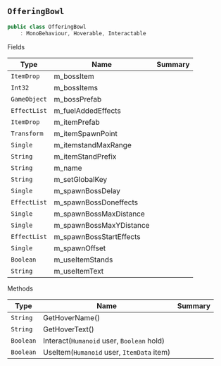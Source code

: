 ## `OfferingBowl`

```csharp
public class OfferingBowl
    : MonoBehaviour, Hoverable, Interactable

```

Fields

| Type | Name | Summary | 
| --- | --- | --- | 
| `ItemDrop` | m_bossItem |  | 
| `Int32` | m_bossItems |  | 
| `GameObject` | m_bossPrefab |  | 
| `EffectList` | m_fuelAddedEffects |  | 
| `ItemDrop` | m_itemPrefab |  | 
| `Transform` | m_itemSpawnPoint |  | 
| `Single` | m_itemstandMaxRange |  | 
| `String` | m_itemStandPrefix |  | 
| `String` | m_name |  | 
| `String` | m_setGlobalKey |  | 
| `Single` | m_spawnBossDelay |  | 
| `EffectList` | m_spawnBossDoneffects |  | 
| `Single` | m_spawnBossMaxDistance |  | 
| `Single` | m_spawnBossMaxYDistance |  | 
| `EffectList` | m_spawnBossStartEffects |  | 
| `Single` | m_spawnOffset |  | 
| `Boolean` | m_useItemStands |  | 
| `String` | m_useItemText |  | 


Methods

| Type | Name | Summary | 
| --- | --- | --- | 
| `String` | GetHoverName() |  | 
| `String` | GetHoverText() |  | 
| `Boolean` | Interact(`Humanoid` user, `Boolean` hold) |  | 
| `Boolean` | UseItem(`Humanoid` user, `ItemData` item) |  | 


